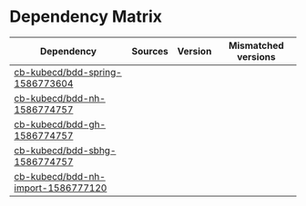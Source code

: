 # Dependency Matrix

Dependency | Sources | Version | Mismatched versions
---------- | ------- | ------- | -------------------
[cb-kubecd/bdd-spring-1586773604](https://github.com/cb-kubecd/bdd-spring-1586773604.git) |  | []() | 
[cb-kubecd/bdd-nh-1586774757](https://github.com/cb-kubecd/bdd-nh-1586774757.git) |  | []() | 
[cb-kubecd/bdd-gh-1586774757](https://github.com/cb-kubecd/bdd-gh-1586774757.git) |  | []() | 
[cb-kubecd/bdd-sbhg-1586774757](https://github.com/cb-kubecd/bdd-sbhg-1586774757.git) |  | []() | 
[cb-kubecd/bdd-nh-import-1586777120](https://github.com/cb-kubecd/bdd-nh-import-1586777120.git) |  | []() | 
